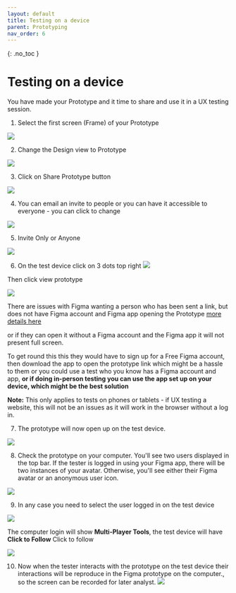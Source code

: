 ```yaml
---
layout: default
title: Testing on a device
parent: Prototyping
nav_order: 6
---
```


{: .no_toc }

# Testing on a device
You have made your Prototype and it time to share and use it in a UX testing session.

1. Select the first screen (Frame) of your Prototype

![](../images/proto_share/imag_1.png)

2. Change the Design view to Prototype

![](../images/proto_share/imag_3.png)

3. Click on Share Prototype button

![](../images/proto_share/share_button.png)

4. You can email an invite to people or you can have it accessible to everyone - you can click to change

![](../images/proto_share/imag_6.png)

5. Invite Only or Anyone

![](../images/proto_share/anyone.png)


6. On the test device click on 3 dots top right
![](../images/proto_share/on_phone_2.PNG)

Then click view prototype

![](../images/proto_share/on_phone_1.PNG)


There are issues with Figma wanting a person who has been sent a link, but does not have Figma account and Figma app opening the Prototype [more details here](https://forum.figma.com/t/sharing-a-prototype-without-having-user-required-to-sign-in-to-figma/40423)

or if they can open it without a Figma account and the Figma app it will not present full screen.

To get round this this they would have to sign up for a Free Figma account, then download the app to open the prototype link which might be a hassle to them or you could use a test who you know has a Figma account and app, **or if doing in-person testing you can use the app set up on your device, which might be the best solution**

**Note:** This only applies to tests on phones or tablets - if UX testing a website, this will not be an issues as it will work in the browser without a log in.

7. The prototype will now open up on the test device.

![](../images/proto_share/app_home.png)


8. Check the prototype on your computer. You'll see two users displayed in the top bar. If the tester is logged in using your Figma app, there will be two instances of your avatar. Otherwise, you'll see either their Figma avatar or an anonymous user icon.

![](../images/proto_share/to_me_1.png)

9. In any case you need to select the user logged in on the test device 

![](../images/proto_share/to_me_2.png)

The computer login will show **Multi-Player Tools**, the test device will have **Click to Follow** Click to follow

![](../images/proto_share/2_avatar.gif)

10. Now when the tester interacts with the prototype on the test device their interactions will be reproduce in the Figma prototype on the computer., so the screen can be recorded for later analyst.
![](../images/proto_share/final.gif)

